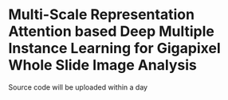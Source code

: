 # Multi-Scale Representation Attention based Deep Multiple Instance Learning for Gigapixel Whole Slide Image Analysis

Source code will be uploaded within a day
